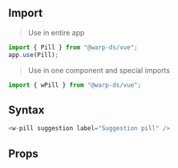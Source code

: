 ## Import

> Use in entire app

```js
import { Pill } from "@warp-ds/vue";
app.use(Pill);
```

> Use in one component and special imports

```js
import { wPill } from "@warp-ds/vue";
```

## Syntax

```js
<w-pill suggestion label="Suggestion pill" />
```

## Props

<api-table type=vue component="Pill" />
